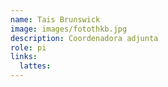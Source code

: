 ```yaml
---
name: Tais Brunswick
image: images/fotothkb.jpg
description: Coordenadora adjunta
role: pi
links:
  lattes: 
---
```

